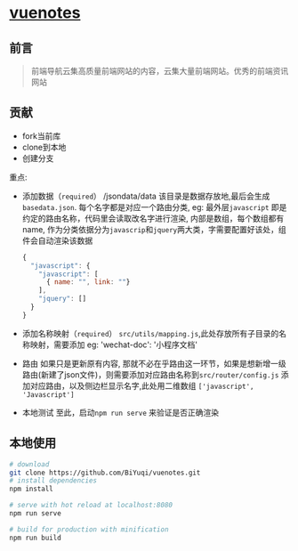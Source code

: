 # [vuenotes](http://loadingmore.com/vuenotes)
## 前言

> 前端导航云集高质量前端网站的内容，云集大量前端网站。优秀的前端资讯网站

## 贡献
- fork当前库
- clone到本地
- 创建分支

重点: 
- 添加数据（`required`）
  /jsondata/data 该目录是数据存放地,最后会生成`basedata.json`.
  每个名字都是对应一个路由分类, eg: 最外层`javascript` 即是约定的路由名称，代码里会读取改名字进行渲染, 内部是数组，每个数组都有name, 作为分类依据分为`javascrip`和`jquery`两大类，字需要配置好该处，组件会自动渲染该数据
  ```js
  {
    "javascript": {
      "javascript": [
        { name: "", link: ""}
      ],
      "jquery": []
    }
  }
  ```
- 添加名称映射（`required`）
  `src/utils/mapping.js`,此处存放所有子目录的名称映射，需要添加
  eg:
  'wechat-doc': '小程序文档'
- 路由
如果只是更新原有内容, 那就不必在乎路由这一环节，如果是想新增一级路由(新建了json文件)，则需要添加对应路由名称到`src/router/config.js` 添加对应路由，以及侧边栏显示名字,此处用二维数组 `['javascript', 'Javascript']`

- 本地测试
至此，启动`npm run serve` 来验证是否正确渲染
## 本地使用

``` bash
# download
git clone https://github.com/BiYuqi/vuenotes.git
# install dependencies
npm install

# serve with hot reload at localhost:8080
npm run serve

# build for production with minification
npm run build
```
